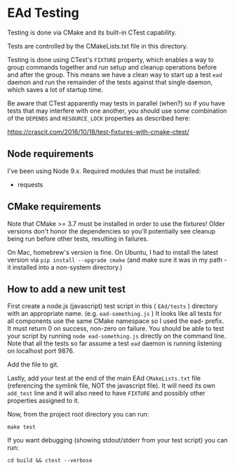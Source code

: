 # EAd Testing

Testing is done via CMake and its built-in CTest capability.

Tests are controlled by the CMakeLists.txt file in this directory.

Testing is done using CTest's `FIXTURE` property, which enables a way to group commands
together and run setup and cleanup operations before and after the group.  This means
we have a clean way to start up a test `ead` daemon and run the remainder of the tests
against that single daemon, which saves a lot of startup time.

Be aware that CTest apparently may tests in parallel (when?) so if you have tests
that may interfere with one another, you should use some combination of the `DEPENDS`
and `RESOURCE_LOCK` properties as described here: 

https://crascit.com/2016/10/18/test-fixtures-with-cmake-ctest/

## Node requirements

I've been using Node 9.x.  Required modules that must be installed:
* requests

## CMake requirements

Note that CMake >= 3.7 must be installed in order to use the fixtures!
Older versions don't honor the dependencies so you'll potentially see cleanup being
run before other tests, resulting in failures.

On Mac, homebrew's version is fine.  On Ubuntu, I had to install the latest
version via `pip install --upgrade cmake` (and make sure it was in my path - it installed
into a non-system directory.)

## How to add a new unit test

First create a node.js (javascript) test script in this ( `EAd/tests` ) directory
with an appropriate name.  (e.g. `ead-something.js` )  It looks like all tests
for all components use the same CMake namespace so I used the ead- prefix.  It must
return 0 on success, non-zero on failure.  You should be able to test your script by
running `node ead-something.js` directly on the command line.  Note that all the
tests so far assume a test `ead` daemon is running listening on localhost port 9876.

Add the file to git.

Lastly, add your test at the end of the main EAd `CMakeLists.txt` file (referencing
the symlink file, NOT the javascript file).  It will need its own `add_test` line
and it will also need to have `FIXTURE` and possibly other properties assigned to it.

Now, from the project root directory you can run:
```
make test
```

If you want debugging (showing stdout/stderr from your test script) you can run:
```
cd build && ctest --verbose
```

